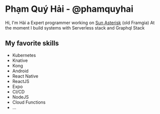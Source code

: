 # Phạm Quý Hải - @phamquyhai

Hi, I'm Hải a Expert programmer working on [Sun Asterisk](https://sun-asterisk.com) (old Framgia)
At the moment I build systems with Serverless stack and Graphql Stack 

## My favorite skills

- Kubernetes
- Knative 
- Kong 
- Android
- React Native
- ReactJS
- Expo 
- CI/CD
- NodeJS
- Cloud Functions
- ... 

<!--

Here are some ideas to get you started:

- 🔭 I’m currently working on ...
- 🌱 I’m currently learning ...
- 👯 I’m looking to collaborate on ...
- 🤔 I’m looking for help with ...
- 💬 Ask me about ...
- 📫 How to reach me: ...
- 😄 Pronouns: ...
- ⚡ Fun fact: ...
-->
